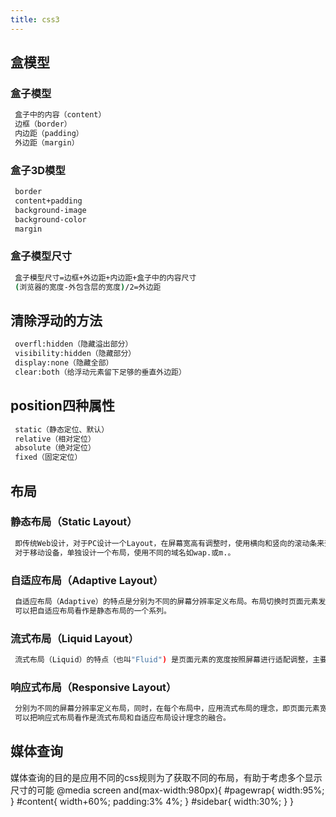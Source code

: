 ```yaml
---
title: css3
---
```



## 盒模型

### 盒子模型

``` bash
 盒子中的内容（content）
 边框（border）
 内边距（padding）
 外边距（margin）
```

### 盒子3D模型

``` bash
 border
 content+padding
 background-image
 background-color
 margin
```

### 盒子模型尺寸

``` bash
 盒子模型尺寸=边框+外边距+内边距+盒子中的内容尺寸
 (浏览器的宽度-外包含层的宽度)/2=外边距
```



## 清除浮动的方法

``` bash
 overfl:hidden（隐藏溢出部分）
 visibility:hidden（隐藏部分）
 display:none（隐藏全部）
 clear:both（给浮动元素留下足够的垂直外边距）
```

## position四种属性
``` bash
 static（静态定位、默认）
 relative（相对定位）
 absolute（绝对定位）
 fixed（固定定位）
```
## 布局
### 静态布局（Static Layout）

``` bash
 即传统Web设计，对于PC设计一个Layout，在屏幕宽高有调整时，使用横向和竖向的滚动条来查阅被遮掩部分；
 对于移动设备，单独设计一个布局，使用不同的域名如wap.或m.。
```
### 自适应布局（Adaptive Layout）

``` bash
 自适应布局（Adaptive）的特点是分别为不同的屏幕分辨率定义布局。布局切换时页面元素发生改变，但在每个布局中，页面元素不随窗口大小的调整发生变化。
 可以把自适应布局看作是静态布局的一个系列。
```
### 流式布局（Liquid Layout）

``` bash
 流式布局（Liquid）的特点（也叫"Fluid") 是页面元素的宽度按照屏幕进行适配调整，主要的问题是如果屏幕尺度跨度太大，那么在相对其原始设计而言过小或过大的屏幕上不能正常显示。
```
### 响应式布局（Responsive Layout）

``` bash
 分别为不同的屏幕分辨率定义布局，同时，在每个布局中，应用流式布局的理念，即页面元素宽度随着窗口调整而自动适配。
 可以把响应式布局看作是流式布局和自适应布局设计理念的融合。
```
## 媒体查询
媒体查询的目的是应用不同的css规则为了获取不同的布局，有助于考虑多个显示尺寸的可能
@media screen and(max-width:980px){
	#pagewrap{
	width:95%;
    }
    #content{
    width+60%;
    padding:3% 4%;
    }
    #sidebar{
     width:30%;
    }
}
